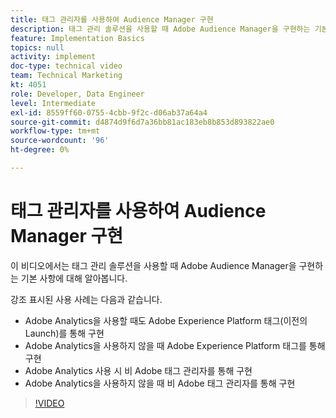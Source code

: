 ```yaml
---
title: 태그 관리자를 사용하여 Audience Manager 구현
description: 태그 관리 솔루션을 사용할 때 Adobe Audience Manager을 구현하는 기본 사항에 대해 알아봅니다.
feature: Implementation Basics
topics: null
activity: implement
doc-type: technical video
team: Technical Marketing
kt: 4051
role: Developer, Data Engineer
level: Intermediate
exl-id: 8559ff60-0755-4cbb-9f2c-d06ab37a64a4
source-git-commit: d4874d9f6d7a36bb81ac183eb8b853d893822ae0
workflow-type: tm+mt
source-wordcount: '96'
ht-degree: 0%

---
```


# 태그 관리자를 사용하여 Audience Manager 구현

이 비디오에서는 태그 관리 솔루션을 사용할 때 Adobe Audience Manager을 구현하는 기본 사항에 대해 알아봅니다.

강조 표시된 사용 사례는 다음과 같습니다.

* Adobe Analytics을 사용할 때도 Adobe Experience Platform 태그(이전의 Launch)를 통해 구현
* Adobe Analytics을 사용하지 않을 때 Adobe Experience Platform 태그를 통해 구현
* Adobe Analytics 사용 시 비 Adobe 태그 관리자를 통해 구현
* Adobe Analytics을 사용하지 않을 때 비 Adobe 태그 관리자를 통해 구현

>[!VIDEO](https://video.tv.adobe.com/v/29964/?quality=12)

